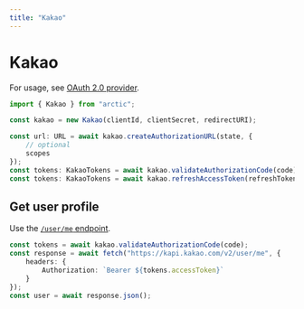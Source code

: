 ```yaml
---
title: "Kakao"
---
```


# Kakao

For usage, see [OAuth 2.0 provider](/guides/oauth2).

```ts
import { Kakao } from "arctic";

const kakao = new Kakao(clientId, clientSecret, redirectURI);
```

```ts
const url: URL = await kakao.createAuthorizationURL(state, {
	// optional
	scopes
});
const tokens: KakaoTokens = await kakao.validateAuthorizationCode(code);
const tokens: KakaoTokens = await kakao.refreshAccessToken(refreshToken);
```

## Get user profile

Use the [`/user/me` endpoint](https://developers.kakao.com/docs/latest/en/kakaologin/rest-api#req-user-info).

```ts
const tokens = await kakao.validateAuthorizationCode(code);
const response = await fetch("https://kapi.kakao.com/v2/user/me", {
	headers: {
		Authorization: `Bearer ${tokens.accessToken}`
	}
});
const user = await response.json();
```
